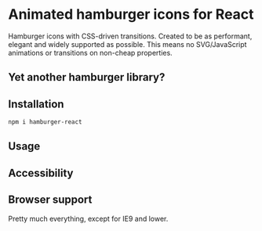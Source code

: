 # Animated hamburger icons for React

Hamburger icons with CSS-driven transitions. Created to be as performant, elegant and widely supported as possible. This means no SVG/JavaScript animations or transitions on non-cheap properties.

## Yet another hamburger library?

## Installation

```sh
npm i hamburger-react
```

## Usage

## Accessibility

## Browser support

Pretty much everything, except for IE9 and lower.
